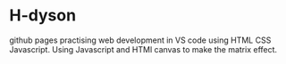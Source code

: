 # H-dyson
github pages
practising web development in VS code using HTML CSS Javascript.
Using Javascript and HTMl canvas to make the matrix effect.
